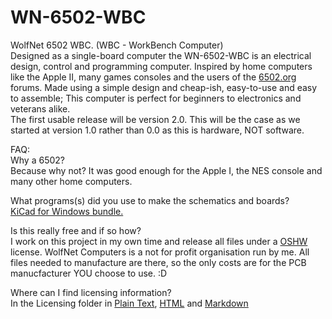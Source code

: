 # WN-6502-WBC

WolfNet 6502 WBC. (WBC - WorkBench Computer)  
Designed as a single-board computer the WN-6502-WBC is an electrical design, control and programming computer. Inspired by home computers like the Apple II, many games consoles and the users of the [6502.org](http://6502.org) forums. Made using a simple design and cheap-ish, easy-to-use and easy to assemble; This computer is perfect for beginners to electronics and veterans alike.  
The first usable release will be version 2.0. This will be the case as we started at version 1.0 rather than 0.0 as this is hardware, NOT software.

FAQ:  
Why a 6502?  
Because why not? It was good enough for the Apple I, the NES console and many other home computers.

What programs(s) did you use to make the schematics and boards?  
[KiCad for Windows bundle.](https://www.kicad.org/download/windows/)

Is this really free and if so how?  
I work on this project in my own time and release all files under a [OSHW](https://www.oshwa.org) license. WolfNet Computers is a not for profit organisation run by me. All files needed to manufacture are there, so the only costs are for the PCB manucfacturer YOU choose to use. :D

Where can I find licensing information?  
In the Licensing folder in [Plain Text](Licensing/LICENSE), [HTML](https://thealmostgenius.geekgalaxy.com/WolfNet-6502-WBC/license.html) and [Markdown](Licensing/license.md)
